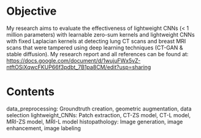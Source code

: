 # Objective
My research aims to evaluate the effectiveness of lightweight CNNs (< 1 million parameters) with learnable zero-sum kernels and lightweight CNNs with fixed Laplacian kernels at detecting lung CT scans and breast MRI scans that were tampered using deep learning techniques (CT-GAN & stable diffusion).
My research report and all references can be found at: https://docs.google.com/document/d/1wujuFWx5vZ-ntftOSiXqwcFKUP66f3pdbt_7B1pa8CM/edit?usp=sharing

# Contents
data_preprocessing: Groundtruth creation, geometric augmentation, data selection
lightweight_CNNs: Patch extraction, CT-ZS model, CT-L model, MRI-ZS model, MRI-L model
histopathology: Image generation, image enhancement, image labeling
